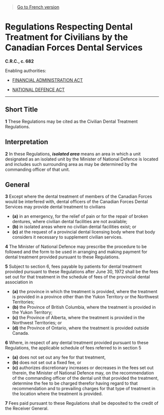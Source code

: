 > [Go to French version](/fr/Règlements/Codification%20des%20règlements%20du%20Canada/601-700/C.R.C.,%20ch.%20682.md)

# Regulations Respecting Dental Treatment for Civilians by the Canadian Forces Dental Services

**C.R.C., c. 682**

Enabling authorities: 
- [FINANCIAL ADMINISTRATION ACT](/en/Acts/Revised%20Statutes%20of%20Canada/F/F-11.md)

- [NATIONAL DEFENCE ACT](/en/Acts/Revised%20Statutes%20of%20Canada/N/N-5.md)

----------



## Short Title


**1** These Regulations may be cited as the Civilian Dental Treatment Regulations.




## Interpretation


**2** In these Regulations, ***isolated area*** means an area in which a unit designated as an isolated unit by the Minister of National Defence is located and includes such surrounding area as may be determined by the commanding officer of that unit.




## General


**3** Except where the dental treatment of members of the Canadian Forces would be interfered with, dental officers of the Canadian Forces Dental Services may provide dental treatment to civilians
- **(a)** in an emergency, for the relief of pain or for the repair of broken dentures, where civilian dental facilities are not available;
- **(b)** in isolated areas where no civilian dental facilities exist; or
- **(c)** at the request of a provincial dental licensing body where that body considers it necessary to supplement civilian services.



**4** The Minister of National Defence may prescribe the procedure to be followed and the form to be used in arranging and making payment for dental treatment provided pursuant to these Regulations.



**5** Subject to section 6, fees payable by patients for dental treatment provided pursuant to these Regulations after June 30, 1972 shall be the fees set out for that treatment in the schedule of fees of the provincial dental association in
- **(a)** the province in which the treatment is provided, where the treatment is provided in a province other than the Yukon Territory or the Northwest Territories;
- **(b)** the Province of British Columbia, where the treatment is provided in the Yukon Territory;
- **(c)** the Province of Alberta, where the treatment is provided in the Northwest Territories; or
- **(d)** the Province of Ontario, where the treatment is provided outside Canada.



**6** Where, in respect of any dental treatment provided pursuant to these Regulations, the applicable schedule of fees referred to in section 5
- **(a)** does not set out any fee for that treatment,
- **(b)** does not set out a fixed fee, or
- **(c)** authorizes discretionary increases or decreases in the fees set out therein,
the Minister of National Defence may, on the recommendation of the commanding officer of the dental unit that provided the treatment, determine the fee to be charged therefor having regard to that recommendation and to prevailing charges for that type of treatment in the location where the treatment is provided.



**7** Fees paid pursuant to these Regulations shall be deposited to the credit of the Receiver General.


